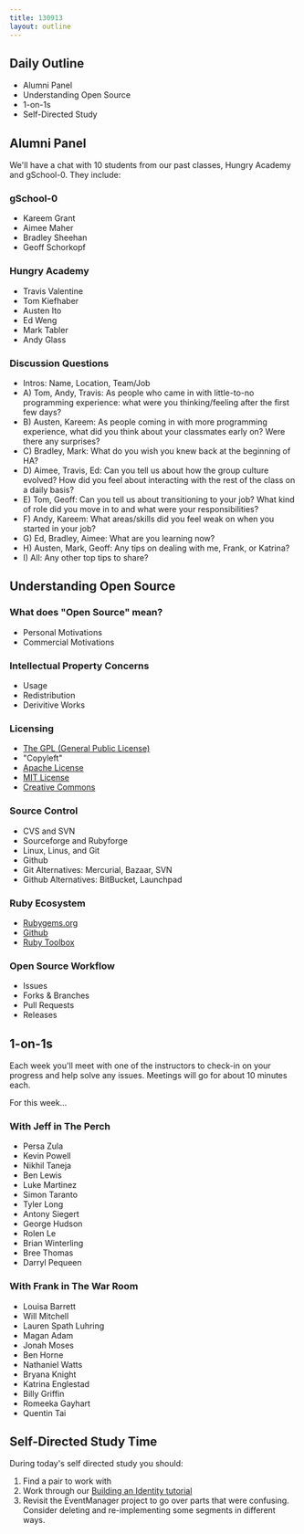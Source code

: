 ```yaml
---
title: 130913
layout: outline
---
```


## Daily Outline

* Alumni Panel
* Understanding Open Source
* 1-on-1s
* Self-Directed Study

## Alumni Panel

We'll have a chat with 10 students from our past classes, Hungry Academy and gSchool-0. They include:

### gSchool-0

* Kareem Grant
* Aimee Maher
* Bradley Sheehan
* Geoff Schorkopf

### Hungry Academy

* Travis Valentine
* Tom Kiefhaber
* Austen Ito
* Ed Weng
* Mark Tabler
* Andy Glass

### Discussion Questions

* Intros: Name, Location, Team/Job
* A) Tom, Andy, Travis: As people who came in with little-to-no programming experience: what were you thinking/feeling after the first few days?
* B) Austen, Kareem: As people coming in with more programming experience, what did you think about your classmates early on? Were there any surprises?
* C) Bradley, Mark: What do you wish you knew back at the beginning of HA?
* D) Aimee, Travis, Ed: Can you tell us about how the group culture evolved? How did you feel about interacting with the rest of the class on a daily basis?
* E) Tom, Geoff: Can you tell us about transitioning to your job? What kind of role did you move in to and what were your responsibilities?
* F) Andy, Kareem: What areas/skills did you feel weak on when you started in your job?
* G) Ed, Bradley, Aimee: What are you learning now?
* H) Austen, Mark, Geoff: Any tips on dealing with me, Frank, or Katrina?
* I) All: Any other top tips to share?

## Understanding Open Source

### What does "Open Source" mean?

* Personal Motivations
* Commercial Motivations

### Intellectual Property Concerns

* Usage
* Redistribution
* Derivitive Works

### Licensing

* [The GPL (General Public License)](http://en.wikipedia.org/wiki/GNU_General_Public_License)
* "Copyleft"
* [Apache License](http://en.wikipedia.org/wiki/Apache_License)
* [MIT License](http://en.wikipedia.org/wiki/MIT_License)
* [Creative Commons](http://creativecommons.org/)

### Source Control

* CVS and SVN
* Sourceforge and Rubyforge
* Linux, Linus, and Git
* Github
* Git Alternatives: Mercurial, Bazaar, SVN
* Github Alternatives: BitBucket, Launchpad

### Ruby Ecosystem

* [Rubygems.org](http://rubygems.org)
* [Github](http://github.com)
* [Ruby Toolbox](http://ruby-toolbox.com)

### Open Source Workflow
* Issues
* Forks & Branches
* Pull Requests
* Releases

## 1-on-1s

Each week you'll meet with one of the instructors to check-in on your progress and help solve any issues. Meetings will go for about 10 minutes each.

For this week...

### With Jeff in The Perch

* Persa Zula
* Kevin Powell
* Nikhil Taneja
* Ben Lewis
* Luke Martinez
* Simon Taranto
* Tyler Long
* Antony Siegert
* George Hudson
* Rolen Le
* Brian Winterling
* Bree Thomas
* Darryl Pequeen

### With Frank in The War Room

* Louisa Barrett
* Will Mitchell
* Lauren Spath Luhring
* Magan Adam
* Jonah Moses
* Ben Horne
* Nathaniel Watts
* Bryana Knight
* Katrina Englestad
* Billy Griffin
* Romeeka Gayhart
* Quentin Tai

## Self-Directed Study Time

During today's self directed study you should:

1. Find a pair to work with
2. Work through our [Building an Identity tutorial](http://tutorials.jumpstartlab.com/academy/workshops/building_an_identity.html)
3. Revisit the EventManager project to go over parts that were confusing. Consider deleting and re-implementing some segments in different ways.
